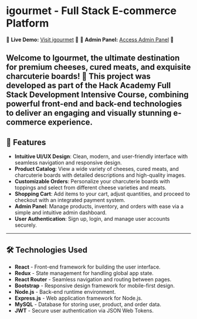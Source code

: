 # igourmet - Full Stack E-commerce Platform

🎉 **Live Demo:** [Visit igourmet](https://igourmet-client.vercel.app/) 🎉
🔑 **Admin Panel:** [Access Admin Panel](https://igourmet-admin.vercel.app/login) 🔑

Welcome to **Igourmet**, the ultimate destination for premium cheeses, cured meats, and exquisite charcuterie boards! 🎉 This project was developed as part of the **Hack Academy Full Stack Development Intensive Course**, combining powerful front-end and back-end technologies to deliver an engaging and visually stunning e-commerce experience.
---
## 🚀 Features

- **Intuitive UI/UX Design**: Clean, modern, and user-friendly interface with seamless navigation and responsive design.
- **Product Catalog**: View a wide variety of cheeses, cured meats, and charcuterie boards with detailed descriptions and high-quality images.
- **Customizable Orders**: Personalize your charcuterie boards with toppings and select from different cheese varieties and meats.
- **Shopping Cart**: Add items to your cart, adjust quantities, and proceed to checkout with an integrated payment system.
- **Admin Panel**: Manage products, inventory, and orders with ease via a simple and intuitive admin dashboard.
- **User Authentication**: Sign up, login, and manage user accounts securely.

---

## 🛠️ Technologies Used

- **React** - Front-end framework for building the user interface.
- **Redux** - State management for handling global app state.
- **React Router** - Seamless navigation and routing between pages.
- **Bootstrap** - Responsive design framework for mobile-first design.
- **Node.js** - Back-end runtime environment.
- **Express.js** - Web application framework for Node.js.
- **MySQL** - Database for storing user, product, and order data.
- **JWT** - Secure user authentication via JSON Web Tokens.



